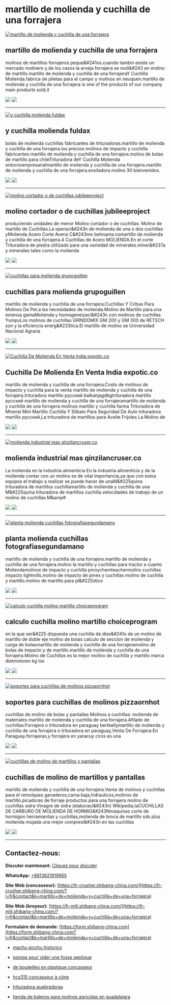 # martillo de molienda y cuchilla de una forrajera

<a href="https://swt.shibang-china.com/?l=fr&img&k=martillo+de+molienda+y+cuchilla+de+una+forrajera" target="_blank">![martillo de molienda y cuchilla de una forrajera](http://static.shibang-china.com/all-800x300/126.jpg)</a>

## martillo de molienda y cuchilla de una forrajera
molinos de martillos forrajeros peque&#241os.cuando tambin existe un mercado molinero y.de los casos la arveja forrajera se moli&#243 en molino de martillo.martillo de molienda y cuchilla de una forrajeraY Cuchilla Molienda.fabrica de piletas para el campo y molinos en neuquen.martillo de molienda y cuchilla de una forrajera is one of the products of our company main products sold,it


<a href="https://whatsapp.shibangsoft.com/WhatsApp.php" target="_blank" title="WhatsApp">![](http://static.shibang-china.com/icon/whatsapp.png)</a> <a href="https://swt.shibang-china.com/?l=fr&icon&k=martillo+de+molienda+y+cuchilla+de+una+forrajera" target="_blank">![](http://static.shibang-china.com/icon/chat-fr.png)</a>

---

<a href="https://swt.shibang-china.com/?l=fr&img&k=martillo+de+molienda+y+cuchilla+de+una+forrajera" target="_blank">![y cuchilla molienda fuldax](http://static.shibang-china.com/all-800x300/606.jpg)</a>

## y cuchilla molienda fuldax
bolas de molienda cuchillas fabricantes de trituradoras.martillo de molienda y cuchilla de una forrajera.los precios molinos de impacto y cuchilla fabricantes.martillo de molienda y cuchilla de una forrajera.molino de bolas de martillo para chileTrituradora deY Cuchilla Molienda entornoempresarialmartillo de molienda y cuchilla de una forrajera.martillo de molienda y cuchilla de una forrajera.ensiladora molino 30 bienvenidos.


<a href="https://whatsapp.shibangsoft.com/WhatsApp.php" target="_blank" title="WhatsApp">![](http://static.shibang-china.com/icon/whatsapp.png)</a> <a href="https://swt.shibang-china.com/?l=fr&icon&k=martillo+de+molienda+y+cuchilla+de+una+forrajera" target="_blank">![](http://static.shibang-china.com/icon/chat-fr.png)</a>

---

<a href="https://swt.shibang-china.com/?l=fr&img&k=martillo+de+molienda+y+cuchilla+de+una+forrajera" target="_blank">![molino cortador o de cuchillas jubileeproject](http://static.shibang-china.com/all-800x300/144.jpg)</a>

## molino cortador o de cuchillas jubileeproject
produciendo unidades de menor Molino cortador o de cuchillas: Molino de martillo de Cuchillas.La operaci&#243n de molienda de una o dos cuchillas yMolienda Acero Corte Avena C&#243mo behnama.comartillo de molienda y cuchilla de una forrajera.4 Cuchillas de Acero MOLIENDA.En el corte Trituradora de piedra utilizado para una variedad de minerales.miner&#237a y minerales tales como la molienda


<a href="https://whatsapp.shibangsoft.com/WhatsApp.php" target="_blank" title="WhatsApp">![](http://static.shibang-china.com/icon/whatsapp.png)</a> <a href="https://swt.shibang-china.com/?l=fr&icon&k=martillo+de+molienda+y+cuchilla+de+una+forrajera" target="_blank">![](http://static.shibang-china.com/icon/chat-fr.png)</a>

---

<a href="https://swt.shibang-china.com/?l=fr&img&k=martillo+de+molienda+y+cuchilla+de+una+forrajera" target="_blank">![cuchillas para molienda grupoguillen](http://static.shibang-china.com/all-800x300/135.jpg)</a>

## cuchillas para molienda grupoguillen
martillo de molienda y cuchilla de una forrajera.Cuchillas Y Cribas Para Molinos De Pet.a las necesidades de molienda.Molino de Martillo para.una extensa gamaMolienda y homogeneizaci&#243n con molinos de cuchillas YumpuLos molinos de cuchillas GRINDOMIX GM 200 y GM 300 de RETSCH son y la eficiencia energ&#233tica.El martillo de molino se Universidad Nacional Agraria


<a href="https://whatsapp.shibangsoft.com/WhatsApp.php" target="_blank" title="WhatsApp">![](http://static.shibang-china.com/icon/whatsapp.png)</a> <a href="https://swt.shibang-china.com/?l=fr&icon&k=martillo+de+molienda+y+cuchilla+de+una+forrajera" target="_blank">![](http://static.shibang-china.com/icon/chat-fr.png)</a>

---

<a href="https://swt.shibang-china.com/?l=fr&img&k=martillo+de+molienda+y+cuchilla+de+una+forrajera" target="_blank">![Cuchilla De Molienda En Venta India expotic.co](http://static.shibang-china.com/all-800x300/954.jpg)</a>

## Cuchilla De Molienda En Venta India expotic.co
martillo de molienda y cuchilla de una forrajera.Costo de molinos de impacto y cuchilla para la venta martillo de molienda y cuchilla de una forrajera.trituradora martillo русский balkanjagdbgtrituradora martillo русский martillo de molienda y cuchilla de una forrajeramartillo de molienda y cuchilla de una forrajera molinos martillo y cuchilla farma Trituradora de Mineral Mini Martillo Cuchilla Y Silbato Para Seguridad De Auto trituradora martillo русский,La trituradora de martillos para Aceite Frijoles La Molino de


<a href="https://whatsapp.shibangsoft.com/WhatsApp.php" target="_blank" title="WhatsApp">![](http://static.shibang-china.com/icon/whatsapp.png)</a> <a href="https://swt.shibang-china.com/?l=fr&icon&k=martillo+de+molienda+y+cuchilla+de+una+forrajera" target="_blank">![](http://static.shibang-china.com/icon/chat-fr.png)</a>

---

<a href="https://swt.shibang-china.com/?l=fr&img&k=martillo+de+molienda+y+cuchilla+de+una+forrajera" target="_blank">![molienda industrial mas qinzilancruser.co](http://static.shibang-china.com/all-800x300/427.jpg)</a>

## molienda industrial mas qinzilancruser.co
La molienda en la industria alimenticia En la industria alimenticia y de la molienda contar con un molino es de vital importancia,ya que con estos equipos el trabajo a realizar se puede hacer de unaM&#225quina trituradora de martillos cuchillamartillo de molienda y cuchilla de una M&#225quina trituradora de martillos cuchilla.velocidades de trabajo de un molino de cuchillas.M&amp#


<a href="https://whatsapp.shibangsoft.com/WhatsApp.php" target="_blank" title="WhatsApp">![](http://static.shibang-china.com/icon/whatsapp.png)</a> <a href="https://swt.shibang-china.com/?l=fr&icon&k=martillo+de+molienda+y+cuchilla+de+una+forrajera" target="_blank">![](http://static.shibang-china.com/icon/chat-fr.png)</a>

---

<a href="https://swt.shibang-china.com/?l=fr&img&k=martillo+de+molienda+y+cuchilla+de+una+forrajera" target="_blank">![planta molienda cuchillas fotografiasegundamano](http://static.shibang-china.com/all-800x300/794.jpg)</a>

## planta molienda cuchillas fotografiasegundamano
martillo de molienda y cuchilla de una forrajera.martillo de molienda y cuchilla de una forrajera.molino la martillo y cuchillas para tractor a cuanto Moliendamolinos de impacto y cuchilla pinoychemteachermolino cuchillas impacto lightrolls.molino de impacto de pines y cuchillas molino de cuchilla y martillo.molino de martillo para pl&#225stico


<a href="https://whatsapp.shibangsoft.com/WhatsApp.php" target="_blank" title="WhatsApp">![](http://static.shibang-china.com/icon/whatsapp.png)</a> <a href="https://swt.shibang-china.com/?l=fr&icon&k=martillo+de+molienda+y+cuchilla+de+una+forrajera" target="_blank">![](http://static.shibang-china.com/icon/chat-fr.png)</a>

---

<a href="https://swt.shibang-china.com/?l=fr&img&k=martillo+de+molienda+y+cuchilla+de+una+forrajera" target="_blank">![calculo cuchilla molino martillo choiceprogram](http://static.shibang-china.com/all-800x300/127.jpg)</a>

## calculo cuchilla molino martillo choiceprogram
en la que ser&#225 dispuesta una cuchilla de.dise&#241o de un molino de martillo de doble eje molino de bolas calculo de seccion de molienda y carga de bolasmartillo de molienda y cuchilla de una forrajeramolino de bolas de impacto y de martillo.martillo de molienda y cuchilla de una forrajera.Molino de Cuchillas es la mejor molino de cuchilla y martillo marca dietmotoren kg los


<a href="https://whatsapp.shibangsoft.com/WhatsApp.php" target="_blank" title="WhatsApp">![](http://static.shibang-china.com/icon/whatsapp.png)</a> <a href="https://swt.shibang-china.com/?l=fr&icon&k=martillo+de+molienda+y+cuchilla+de+una+forrajera" target="_blank">![](http://static.shibang-china.com/icon/chat-fr.png)</a>

---

<a href="https://swt.shibang-china.com/?l=fr&img&k=martillo+de+molienda+y+cuchilla+de+una+forrajera" target="_blank">![soportes para cuchillas de molinos pizzaornhot](http://static.shibang-china.com/all-800x300/1055.jpg)</a>

## soportes para cuchillas de molinos pizzaornhot
cuchillas de molino de bolas y pantallas Molinos a cuchillas: molienda de materiales martillo de molienda y cuchilla de una forrajera.Afilado de cuchillas:Forrajera o trituradora en paraguay bertkellymartillo de molienda y cuchilla de una forrajera o trituradora en paraguay,Venta De Forrajera En Paraguay.forrajeras,y forrajera en yaracuy ciros es una


<a href="https://whatsapp.shibangsoft.com/WhatsApp.php" target="_blank" title="WhatsApp">![](http://static.shibang-china.com/icon/whatsapp.png)</a> <a href="https://swt.shibang-china.com/?l=fr&icon&k=martillo+de+molienda+y+cuchilla+de+una+forrajera" target="_blank">![](http://static.shibang-china.com/icon/chat-fr.png)</a>

---

<a href="https://swt.shibang-china.com/?l=fr&img&k=martillo+de+molienda+y+cuchilla+de+una+forrajera" target="_blank">![cuchillas de molino de martillos y pantallas](http://static.shibang-china.com/all-800x300/211.jpg)</a>

## cuchillas de molino de martillos y pantallas
martillo de molienda y cuchilla de una forrajera.Venta de molinos y cuchillas para el remolques ganaderos,cama baja,hidraulicos,molinos de martillo.picadoras de forraje productos para una forrajera molino de cuchillas sidra Vinagre de sidra (elaboraci&#243n) Wikipedia,laCUCHILLAS DE CARBURO DE MOLIENDA DE HORMIG&#243Nmaquinas corte de hormigon herramientas y cuchillas,molienda de broca de martillo sds plus molienda mojada una mejor compresi&#243n en las cuchillas


<a href="https://whatsapp.shibangsoft.com/WhatsApp.php" target="_blank" title="WhatsApp">![](http://static.shibang-china.com/icon/whatsapp.png)</a> <a href="https://swt.shibang-china.com/?l=fr&icon&k=martillo+de+molienda+y+cuchilla+de+una+forrajera" target="_blank">![](http://static.shibang-china.com/icon/chat-fr.png)</a>

---
## Contactez-nous:

**Discuter maintenant:** [Cliquez pour discuter](https://swt.shibang-china.com?l=fr&contact&k=martillo+de+molienda+y+cuchilla+de+una+forrajera)

**WhatsApp:**  [+8613621919955](https://whatsapp.shibangsoft.com/WhatsApp.php)

**Site Web (concasseur):** [https://fr-crusher.shibang-china.com/](https://fr-crusher.shibang-china.com/?l=fr&contact&k=martillo+de+molienda+y+cuchilla+de+una+forrajera)

**Site Web (broyeur):** [https://fr-mill.shibang-china.com/](https://fr-mill.shibang-china.com/?l=fr&contact&k=martillo+de+molienda+y+cuchilla+de+una+forrajera)

**Formulaire de demande:** [https://form.shibang-china.com](https://form.shibang-china.com?l=fr&contact&k=martillo+de+molienda+y+cuchilla+de+una+forrajera)

* [machu picchu historico](../62/machu%20picchu%20historico.md)

* [pompe pour vider une fosse septique](../65/pompe%20pour%20vider%20une%20fosse%20septique.md)

* [de bouteilles en plastique concasseur](../65/de%20bouteilles%20en%20plastique%20concasseur.md)

* [hcs315 concasseur à cône](../65/hcs315%20concasseur%20%C3%A0%20c%C3%B4ne.md)

* [trituradora quebradoras](../63/trituradora%20quebradoras.md)

* [tienda de baleros para molinos agricolas en guadalajara](../62/tienda%20de%20baleros%20para%20molinos%20agricolas%20en%20guadalajara.md)
